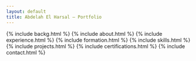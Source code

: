 ```yaml
---
layout: default
title: Abdelah El Harsal – Portfolio
---
```


{% include backg.html %}
{% include about.html %}
{% include experience.html %}
{% include formation.html %}
{% include skills.html %}
{% include projects.html %}
{% include certifications.html %}
{% include contact.html %}

